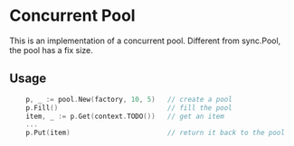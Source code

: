 # Concurrent Pool

This is an implementation of a concurrent pool. Different from sync.Pool, the pool has a fix size.

## Usage

```go
    p, _ := pool.New(factory, 10, 5)   // create a pool
    p.Fill()                           // fill the pool
    item, _ := p.Get(context.TODO())   // get an item
    ...
    p.Put(item)                        // return it back to the pool
```